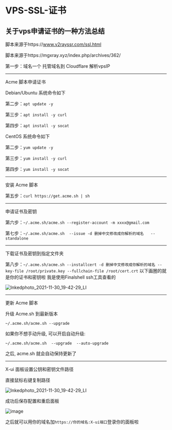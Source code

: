 # VPS-SSL-证书
关于vps申请证书的一种方法总结
---------------------------

脚本来源于https://www.v2rayssr.com/ssl.html

脚本来源于https://mgxray.xyz/index.php/archives/362/

第一步：域名一个 托管域名到 Cloudflare  解析vpsIP

-----------------------------

Acme 脚本申请证书

Debian/Ubuntu 系统命令如下

第二步：`apt update -y`

第三步：`apt install -y curl`

第四步：`apt install -y socat`

CentOS 系统命令如下

第二步：`yum update -y`

第三步：`yum install -y curl`

第四步：`yum install -y socat`

---------------------------------

安装 Acme 脚本

第五步：`curl https://get.acme.sh | sh`

-----------------------------------------------

申请证书及密钥

第六步：`~/.acme.sh/acme.sh --register-account -m xxxx@gmail.com`

第七步：`~/.acme.sh/acme.sh  --issue -d 删掉中文修改成你解析的域名   --standalone`

-----------------------------------------------------------------------------------

下载证书及密钥到指定文件夹

第八步：`~/.acme.sh/acme.sh --installcert -d 删掉中文修改成你解析的域名 --key-file /root/private.key --fullchain-file /root/cert.crt`  以下画圈的就是你的证书和密钥啦  我是使用Finalshell  ssh工具查看的

![Inkedphoto_2021-11-30_19-42-29_LI](https://user-images.githubusercontent.com/94978556/144041552-469a1a71-5337-4562-af9d-9576a61cdc22.jpg)

-------------------------------------------------------------

更新 Acme 脚本

升级 Acme.sh 到最新版本

`~/.acme.sh/acme.sh --upgrade`

如果你不想手动升级, 可以开启自动升级:

`~/.acme.sh/acme.sh  --upgrade  --auto-upgrade`

之后, acme.sh 就会自动保持更新了

-------------------------------------------------

X-ui 面板设置公钥和密钥文件路径

直接鼠标右键复制路径

![Inkedphoto_2021-11-30_19-42-29_LI](https://user-images.githubusercontent.com/94978556/144042417-f36fef7e-ebd1-4f30-91d1-91ec830efd19.jpg)

成功后保存配置和重启面板

![image](https://user-images.githubusercontent.com/94978556/144042626-ccc56e0a-2b9a-44df-ab1c-e32ee8f42b96.png)

之后就可以用你的域名加`https://你的域名:X-ui端口`登录你的面板啦




